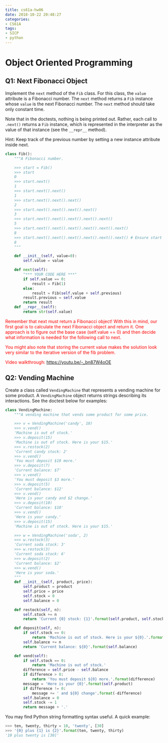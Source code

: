 ```yaml
---
title: cs61a-hw06
date: 2018-10-22 20:48:27
categories:
- CS61A
tags:
- SICP
- python
---
```


# Object Oriented Programming
## Q1: Next Fibonacci Object
Implement the `next` method of the `Fib` class. For this class, the `value` attribute is a Fibonacci number. The `next` method returns a `Fib` instance whose ``value`` is the next Fibonacci number. The `next` method should take only constant time.

Note that in the doctests, nothing is being printed out. Rather, each call to `.next()` returns a `Fib` instance, which is represented in the interpreter as the value of that instance (see the `__repr__` method).

Hint: Keep track of the previous number by setting a new instance attribute inside next.
<!-- more -->
```python
class Fib():
    """A Fibonacci number.

    >>> start = Fib()
    >>> start
    0
    >>> start.next()
    1
    >>> start.next().next()
    1
    >>> start.next().next().next()
    2
    >>> start.next().next().next().next()
    3
    >>> start.next().next().next().next().next()
    5
    >>> start.next().next().next().next().next().next()
    8
    >>> start.next().next().next().next().next().next() # Ensure start isn't changed
    8
    """

    def __init__(self, value=0):
        self.value = value

    def next(self):
        "*** YOUR CODE HERE ***"
        if self.value == 0:
            result = Fib(1)
        else:
            result = Fib(self.value + self.previous)
        result.previous = self.value
        return result
    def __repr__(self):
        return str(self.value)
```
<span style="color:red">Remember that next must return a Fibonacci object! With this in mind, our first goal is to calculate the next Fibonacci object and return it. One approach is to figure out the base case (self.value == 0) and then decide what information is needed for the following call to next.</span>

<span style="color:red">You might also note that storing the current value makes the solution look very similar to the iterative version of the fib problem.</span>

<span style="color:red">Video walkthrough: https://youtu.be/-_bn87W4oOE</span>

## Q2: Vending Machine
Create a class called `VendingMachine` that represents a vending machine for some product. A `VendingMachine` object returns strings describing its interactions. See the doctest below for examples:
```python
class VendingMachine:
    """A vending machine that vends some product for some price.

    >>> v = VendingMachine('candy', 10)
    >>> v.vend()
    'Machine is out of stock.'
    >>> v.deposit(15)
    'Machine is out of stock. Here is your $15.'
    >>> v.restock(2)
    'Current candy stock: 2'
    >>> v.vend()
    'You must deposit $10 more.'
    >>> v.deposit(7)
    'Current balance: $7'
    >>> v.vend()
    'You must deposit $3 more.'
    >>> v.deposit(5)
    'Current balance: $12'
    >>> v.vend()
    'Here is your candy and $2 change.'
    >>> v.deposit(10)
    'Current balance: $10'
    >>> v.vend()
    'Here is your candy.'
    >>> v.deposit(15)
    'Machine is out of stock. Here is your $15.'

    >>> w = VendingMachine('soda', 2)
    >>> w.restock(3)
    'Current soda stock: 3'
    >>> w.restock(3)
    'Current soda stock: 6'
    >>> w.deposit(2)
    'Current balance: $2'
    >>> w.vend()
    'Here is your soda.'
    """
    def __init__(self, product, price):
        self.product = product
        self.price = price
        self.stock = 0
        self.balance = 0

    def restock(self, n):
        self.stock += n
        return 'Current {0} stock: {1}'.format(self.product, self.stock)

    def deposit(self, n):
        if self.stock == 0:
            return 'Machine is out of stock. Here is your ${0}.'.format(n)
        self.balance += n
        return 'Current balance: ${0}'.format(self.balance)

    def vend(self):
        if self.stock == 0:
            return 'Machine is out of stock.'
        difference = self.price - self.balance
        if difference > 0:
            return 'You must deposit ${0} more.'.format(difference)
        message = 'Here is your {0}'.format(self.product)
        if difference != 0:
            message += ' and ${0} change'.format(-difference)
        self.balance = 0
        self.stock -= 1
        return message + '.'
```
You may find Python string formatting syntax useful. A quick example:
```python
>>> ten, twenty, thirty = 10, 'twenty', [30]
>>> '{0} plus {1} is {2}'.format(ten, twenty, thirty)
'10 plus twenty is [30]'
```

